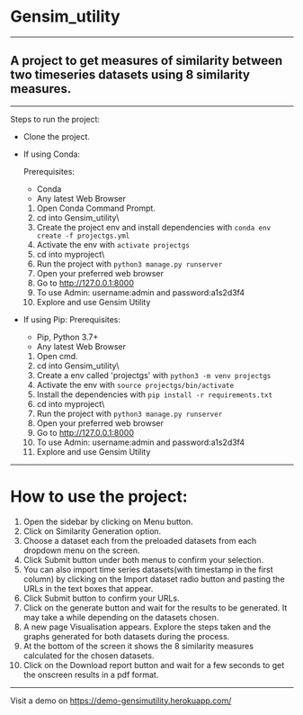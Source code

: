 # Gensim_utility
***
A project to get measures of similarity between two timeseries datasets using 8 similarity measures.
---

---

Steps to run the project:
* Clone the project.

* If using Conda:

  Prerequisites:
  * Conda
  * Any latest Web Browser

  1. Open Conda Command Prompt.
  2. cd into Gensim_utility\
  3. Create the project env and install dependencies with ``` conda env create -f projectgs.yml ```
  4. Activate the env with ```activate projectgs```
  5. cd into myproject\
  6. Run the project with ``` python3 manage.py runserver ```
  7. Open your preferred web browser
  8. Go to http://127.0.0.1:8000
  9. To use Admin: username:admin and password:a1s2d3f4
  10. Explore and use Gensim Utility
  
* If using Pip:
  Prerequisites:
  * Pip, Python 3.7+
  * Any latest Web Browser

  1. Open cmd.
  2. cd into Gensim_utility\
  3. Create a env called 'projectgs' with ``` python3 -m venv projectgs ```
  4. Activate the env with ``` source projectgs/bin/activate ```
  5. Install the dependencies with ``` pip install -r requirements.txt ```
  6. cd into myproject\
  7. Run the project with ``` python3 manage.py runserver ```
  8. Open your preferred web browser
  9. Go to http://127.0.0.1:8000
  10. To use Admin: username:admin and password:a1s2d3f4
  11. Explore and use Gensim Utility

***

# How to use the project:
  1. Open the sidebar by clicking on Menu button.
  2. Click on Similarity Generation option.
  3. Choose a dataset each from the preloaded datasets from each dropdown menu on the screen.
  4. Click Submit button under both menus to confirm your selection.
  5. You can also import time series datasets(with timestamp in the first column) by clicking on the Import dataset radio button and pasting the URLs in the text boxes that appear.
  6. Click Submit button to confirm your URLs.
  7. Click on the generate button and wait for the results to be generated. It may take a while depending on the datasets chosen.
  8. A new page Visualisation appears. Explore the steps taken and the graphs generated for both datasets during the process.
  9. At the bottom of the screen it shows the 8 similarity measures calculated for the chosen datasets. 
  10. Click on the Download report button and wait for a few seconds to get the onscreen results in a pdf format.
  
***
Visit a demo on https://demo-gensimutility.herokuapp.com/
